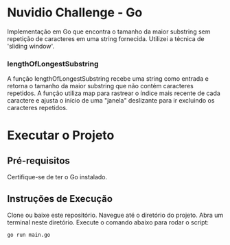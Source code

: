 # Nuvidio Challenge - Go

Implementação em Go que encontra o tamanho da maior substring sem repetição de caracteres em uma string fornecida. Utilizei a técnica de 'sliding window'.

### lengthOfLongestSubstring
A função lengthOfLongestSubstring recebe uma string como entrada e retorna o tamanho da maior substring que não contém caracteres repetidos. A função utiliza map para rastrear o índice mais recente de cada caractere e ajusta o início de uma "janela" deslizante para ir excluindo os caracteres repetidos.

# Executar o Projeto

## Pré-requisitos
Certifique-se de ter o Go instalado.

## Instruções de Execução
Clone ou baixe este repositório.
Navegue até o diretório do projeto.
Abra um terminal neste diretório.
Execute o comando abaixo para rodar o script:

```
go run main.go
```
